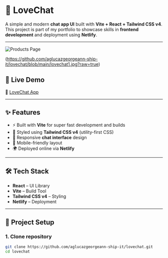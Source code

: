# 💖 LoveChat

A simple and modern **chat app UI** built with **Vite + React + Tailwind CSS v4**.  
This project is part of my portfolio to showcase skills in **frontend development** and deployment using **Netlify**.

---
<!-- Dito natin ilalagay ang lahat ng screenshots -->
![Products Page]([https://github.com/aglucazgeorgeann-ship-it/lovechat/blob/main/lovechat1.jpg?raw=true)




(https://github.com/aglucazgeorgeann-ship-it/lovechat/blob/main/lovechat1.jpg?raw=true)

## 🚀 Live Demo
🔗 [LoveChat App](https://lovechat432.netlify.app)

---

## ✨ Features
- ⚡ Built with **Vite** for super fast development and builds  
- 🎨 Styled using **Tailwind CSS v4** (utility-first CSS)  
- 💬 Responsive **chat interface** design  
- 📱 Mobile-friendly layout  
- 🌍 Deployed online via **Netlify**  

---

## 🛠 Tech Stack
- **React** – UI Library  
- **Vite** – Build Tool  
- **Tailwind CSS v4** – Styling  
- **Netlify** – Deployment  

---

## 📂 Project Setup

### 1. Clone repository
```bash
git clone https://github.com/aglucazgeorgeann-ship-it/lovechat.git
cd lovechat
